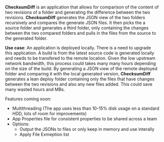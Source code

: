 **ChecksumDiff** is an application that allows for comparison of the content of two revisions of a folder and generating the difference between the two revisions. **ChecksumDiff** generates the JSON view of the two folders recursively and compares the generate JSON files. It then picks the a source folder and generates a third folder, only containing the changes between the two compared folders and pulls in the files from the source to the generated folder.

**Use case**: An application is deployed locally. There is a need to upgrade this application. A build is from the latest source code is generated locally and needs to be transfered to the remote location. Given the low upstream network bandwidth, this process could takes many many hours depending on the size of the build. By generating a JSON view of the remote deployed folder and comparing it with the local generated version, **ChecksumDiff** generates a lean deploy folder containing only the files that have changes between the two revisions and also any new files added. This could save many wasted hours and MBs.

Features coming soon:

- Multithreading (The app uses less than 10-15% disk usage on a standard HDD, lots of room for improvements)
- App Properties file for consistent properties to be shared across a team
- Options: 
  * Output the JSONs to files or only keep in memory and use interally
  * Apply File Exmeption list
